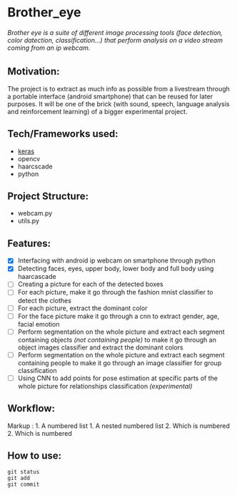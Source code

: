 # Brother_eye
###### Brother eye is a suite of different image processing tools (face detection, color datection, classification...) that perform analysis on a video stream coming from an ip webcam.

## Motivation: 
The project is to extract as much info as possible from a livestream through a portable interface (android smartphone) that can be reused for later purposes. It will be one of the brick (with sound, speech, language analysis and reinforcement learning) of a bigger experimental project.

## Tech/Frameworks used:
- [keras](https://keras.io/)
- opencv
- haarcscade
- python

## Project Structure:
- webcam.py
- utils.py

## Features:
- [x] Interfacing with android ip webcam on smartphone through python
- [x] Detecting faces, eyes, upper body, lower body and full body using haarcascade
- [ ] Creating a picture for each of the detected boxes
- [ ] For each picture, make it go through the fashion mnist classifier to detect the clothes
- [ ] For each picture, extract the dominant color
- [ ] For the face picture make it go through a cnn to extract gender, age, facial emotion
- [ ] Perform segmentation on the whole picture and extract each segment containing objects *(not containing people)* to make it go through an object images classifier and extract the dominant colors
- [ ] Perform segmentation on the whole picture and extract each segment containing people to make it go through an image classifier for group classification
- [ ] Using CNN to add points for pose estimation at specific parts of the whole picture for relationships classification *(experimental)*

## Workflow:
 Markup : 1. A numbered list
              1. A nested numbered list
              2. Which is numbered
          2. Which is numbered
## How to use:

```
git status
git add
git commit
```
